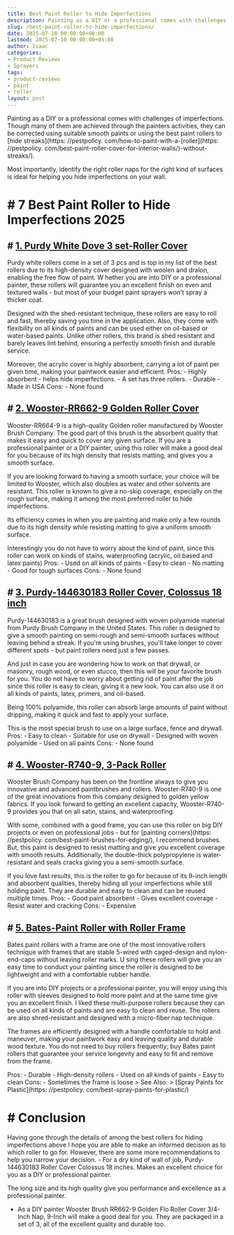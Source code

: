 ```yaml
---
title: Best Paint Roller to Hide Imperfections
description: Painting as a DIY or a professional comes with challenges of imperfections. Though many of them are achieved through the painters activities, they can be...
slug: /best-paint-roller-to-hide-imperfections/
date: 2025-07-10 00:00:00+00:00
lastmod: 2025-07-10 00:00:00+03:00
author: Isaac
categories:
- Product Reviews
- Sprayers
tags:
- product-reviews
- paint
- roller
layout: post
---
```


Painting as a DIY or a professional comes with challenges of imperfections. Though many of them are achieved through the painters activities, they can be corrected using suitable smooth paints or using the best paint rollers to [hide streaks](https: //pestpolicy. com/how-to-paint-with-a-[roller](https: //pestpolicy. com/best-paint-roller-cover-for-interior-walls/)-without-streaks/).

Most importantly, identify the right roller naps for the right kind of surfaces is ideal for helping you hide imperfections on your wall.

# # 7 Best Paint Roller to Hide Imperfections 2025

## # [1. Purdy White Dove 3 set-Roller Cover](https://www.amazon.com/dp/B000I1VHHQ/?tag=p-policy-20)

Purdy white rollers come in a set of 3 pcs and is top in my list of the best rollers due to its high-density cover designed with woolen and dralon, enabling the free flow of paint. W hether you are into DIY or a professional painter, these rollers will guarantee you an excellent finish on even and textured walls - but most of your budget paint sprayers won't spray a thicker coat.

Designed with the shed-resistant technique, these rollers are easy to roll and fast, thereby saving you time in the application. Also, they come with flexibility on all kinds of paints and can be used either on oil-based or water-based paints. Unlike other rollers, this brand is shed resistant and barely leaves lint behind, ensuring a perfectly smooth finish and durable service.

Moreover, the acrylic cover is highly absorbent, carrying a lot of paint per given time, making your paintwork easier and efficient. Pros: - Highly absorbent - helps hide imperfections. - A set has three rollers. - Durable - Made in USA Cons: - None found

## # [2. Wooster-RR662-9 Golden Roller Cover](https://www.amazon.com/dp/B000ZZYJM0/?tag=p-policy-20)

Wooster-RR664-9 is a high-quality Golden roller manufactured by Wooster Brush Company. The good part of this brush is the absorbent quality that makes it easy and quick to cover any given surface. If you are a professional painter or a DIY painter, using this roller will make a good deal for you because of its high density that resists matting, and gives you a smooth surface.

If you are looking forward to having a smooth surface, your choice will be limited to Wooster, which also doubles as water and other solvents are resistant. This roller is known to give a no-skip coverage, especially on the rough surface, making it among the most preferred roller to hide imperfections.

Its efficiency comes in when you are painting and make only a few rounds due to its high density while resisting matting to give a uniform smooth surface.

Interestingly you do not have to worry about the kind of paint, since this roller can work on kinds of stains, waterproofing (acrylic, oil based and latex paints) Pros: - Used on all kinds of paints - Easy to clean - No matting - Good for tough surfaces Cons: - None found

## # [3. Purdy-144630183 Roller Cover, Colossus 18 inch](https://www.amazon.com/dp/B0067NJZ2I/?tag=p-policy-20)

Purdy-144630183 is a great brush designed with woven polyamide material from Purdy Brush Company in the United States. This roller is designed to give a smooth painting on semi-rough and semi-smooth surfaces without leaving behind a streak. If you're using brushes, you'll take longer to cover different spots - but paint rollers need just a few passes.

And just in case you are wondering how to work on that drywall, or masonry, rough wood, or even stucco, then this will be your favorite brush for you. You do not have to worry about getting rid of paint after the job since this roller is easy to clean, giving it a new look. You can also use it on all kinds of paints, latex, primers, and oil-based.

Being 100% polyamide, this roller can absorb large amounts of paint without dripping, making it quick and fast to apply your surface.

This is the most special brush to use on a large surface, fence and drywall. Pros: - Easy to clean - Suitable for use on drywall - Designed with woven polyamide - Used on all paints Cons: - None found

## # [4. Wooster-R740-9, 3-Pack Roller](https://www.amazon.com/dp/B002QA6650/?tag=p-policy-20)

Wooster Brush Company has been on the frontline always to give you innovative and advanced paintbrushes and rollers. Wooster-R740-9 is one of the great innovations from this company designed to golden yellow fabrics. If you look forward to getting an excellent capacity, Wooster-R740-9 provides you that on all satin, stains, and waterproofing.

With some, combined with a good frame, you can use this roller on big DIY projects or even on professional jobs - but for [painting corners](https: //pestpolicy. com/best-paint-brushes-for-edging/), I recommend brushes. But, this paint is designed to resist matting and give you excellent coverage with smooth results. Additionally, the double-thick polypropylene is water-resistant and seals cracks giving you a semi-smooth surface.

If you love fast results, this is the roller to go for because of its 9-inch length and absorbent qualities, thereby hiding all your imperfections while still holding paint. They are durable and easy to clean and can be reused multiple times. Pros: - Good paint absorbent - Gives excellent coverage - Resist water and cracking Cons: - Expensive

## # [5. Bates-Paint Roller with Roller Frame](https://www.amazon.com/dp/B07GSGNTFV/?tag=p-policy-20)

Bates paint rollers with a frame are one of the most innovative rollers technique with frames that are stable 5-wired with caged-design and nylon-end-caps without leaving roller marks. U sing these rollers will give you an easy time to conduct your painting since the roller is designed to be lightweight and with a comfortable rubber handle.

If you are into DIY projects or a professional painter, you will enjoy using this roller with sleeves designed to hold more paint and at the same time give you an excellent finish. I liked these multi-purpose rollers because they can be used on all kinds of paints and are easy to clean and reuse. The rollers are also shred-resistant and designed with a micro-fiber nap technique.

The frames are efficiently designed with a handle comfortable to hold and maneuver, making your paintwork easy and leaving quality and durable wood texture. You do not need to buy rollers frequently; buy Bates paint rollers that guarantee your service longevity and easy to fit and remove from the frame.

Pros: - Durable - High-density rollers - Used on all kinds of paints - Easy to clean Cons: - Sometimes the frame is loose > See Also: > [Spray Paints for Plastic](https: //pestpolicy. com/best-spray-paints-for-plastic/)

# # Conclusion

Having gone through the details of among the best rollers for hiding imperfections above I hope you are able to make an informed decision as to which roller to go for. However, there are some more recommendations to help you narrow your decision. - For a dry kind of wall of job, Purdy-144630183 Roller Cover Colossus 18 inches. Makes an excellent choice for you as a DIY or professional painter.

The long size and its high quality give you performance and excellence as a professional painter.

- As a DIY painter Wooster Brush RR662-9 Golden Flo Roller Cover 3/4-Inch Nap, 9-Inch will make a good deal for you. They are packaged in a set of 3, all of the excellent quality and durable too.
